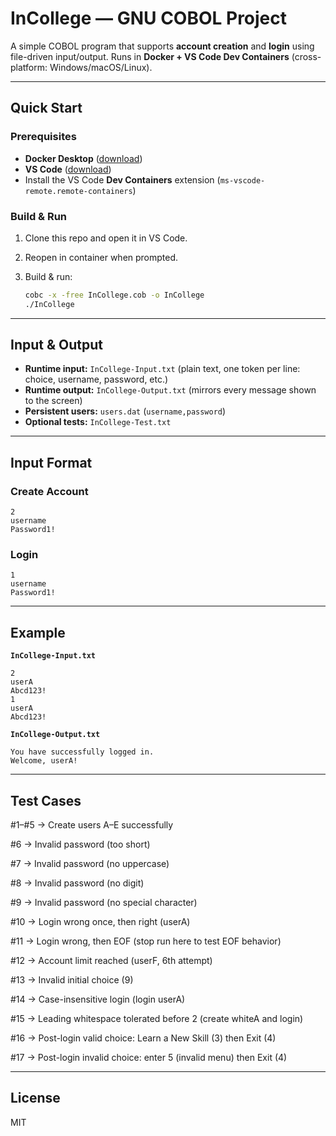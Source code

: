 
# InCollege — GNU COBOL Project

A simple COBOL program that supports **account creation** and **login** using file-driven input/output.
Runs in **Docker + VS Code Dev Containers** (cross-platform: Windows/macOS/Linux).

---

## Quick Start

### Prerequisites

* **Docker Desktop** ([download](https://www.docker.com/products/docker-desktop))
* **VS Code** ([download](https://code.visualstudio.com/))
* Install the VS Code **Dev Containers** extension (`ms-vscode-remote.remote-containers`)

### Build & Run

1. Clone this repo and open it in VS Code.
2. Reopen in container when prompted.
3. Build & run:

   ```bash
   cobc -x -free InCollege.cob -o InCollege
   ./InCollege
   ```

---

## Input & Output

* **Runtime input:** `InCollege-Input.txt`
  (plain text, one token per line: choice, username, password, etc.)
* **Runtime output:** `InCollege-Output.txt`
  (mirrors every message shown to the screen)
* **Persistent users:** `users.dat` (`username,password`)
* **Optional tests:** `InCollege-Test.txt`

---

## Input Format

### Create Account

```
2
username
Password1!
```

### Login

```
1
username
Password1!
```

---

## Example

**`InCollege-Input.txt`**

```
2
userA
Abcd123!
1
userA
Abcd123!
```

**`InCollege-Output.txt`**

```
You have successfully logged in.
Welcome, userA!
```

---

## Test Cases


#1–#5 → Create users A–E successfully

#6 → Invalid password (too short)

#7 → Invalid password (no uppercase)

#8 → Invalid password (no digit)

#9 → Invalid password (no special character)

#10 → Login wrong once, then right (userA)

#11 → Login wrong, then EOF (stop run here to test EOF behavior)

#12 → Account limit reached (userF, 6th attempt)

#13 → Invalid initial choice (9)

#14 → Case-insensitive login (login userA)

#15 → Leading whitespace tolerated before 2 (create whiteA and login)

#16 → Post-login valid choice: Learn a New Skill (3) then Exit (4)

#17 → Post-login invalid choice: enter 5 (invalid menu) then Exit (4)

---

## License

MIT

